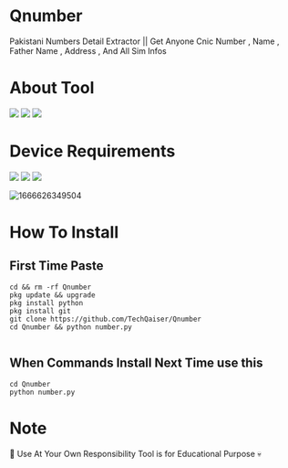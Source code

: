 # Qnumber
Pakistani Numbers Detail Extractor || Get Anyone Cnic Number , Name , Father Name , Address , And All Sim Infos

# About Tool 
    
<img src="https://img.shields.io/badge/Free-TooI-blueviolet"> 
<img src="https://img.shields.io/badge/Number Detail Finder -Free-pinkviolet"> 
<img src="https://img.shields.io/badge/Qaiser Abbas Official-Tool-greenviolet"> 

# Device Requirements 
<img 
src="https://img.shields.io/badge/More Then 2Gb Ram-pinkviolet">
<img src="https://img.shields.io/badge/64Bit &- 32Bitorangeviolet"> 
<img src="https://img.shields.io/badge/Data Speee 20B/S-More Then-cyan"> 

![1666626349504](https://user-images.githubusercontent.com/69212320/197724132-a5b252d1-24cc-4339-bb7a-769bbd2e2738.jpg)

# How To Install

## First Time Paste
```
cd && rm -rf Qnumber 
pkg update && upgrade
pkg install python
pkg install git
git clone https://github.com/TechQaiser/Qnumber
cd Qnumber && python number.py


```
## When Commands Install Next Time use this
```
cd Qnumber
python number.py
```

# Note
👾 Use At Your Own Responsibility Tool is for Educational Purpose 💀


